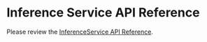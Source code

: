 # Inference Service API Reference

Please review the [InferenceService API Reference](https://github.com/kserve/website/blob/main/docs/reference/api.md).